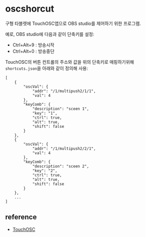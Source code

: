 # oscshorcut

구형 타블렛에 TouchOSC앱으로 OBS studio를 제어하기 위한 프로그램.

예로, OBS studio에 다음과 같이 단축키를 설정:

* Ctrl+Alt+9 : 방송시작
* Ctrl+Alt+0 : 방송중단

TouchOSC의 버튼 컨트롤의 주소와 값을 위의 단축키로 매핑하기위해 `shortcuts.json`을
아래와 같이 정의해 사용:

    [
        {
            "oscVal": {
                "addr": "/1/multipush2/1/1",
                "val": 4
            },
            "keyComb": {
                "description": "sceen 1",
                "key": "1",
                "ctrl": true,
                "alt": true,
                "shift": false
            }
        },
        {
            "oscVal": {
                "addr": "/1/multipush2/2/1",
                "val": 4
            },
            "keyComb": {
                "description": "sceen 2",
                "key": "2",
                "ctrl": true,
                "alt": true,
                "shift": false
            }
        },
        ...
    ]


## reference

* [TouchOSC](https://hexler.net/products/touchosc)
